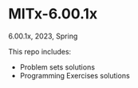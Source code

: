 # MITx-6.00.1x
6.00.1x, 2023, Spring  

This repo includes:
* Problem sets solutions
* Programming Exercises solutions
